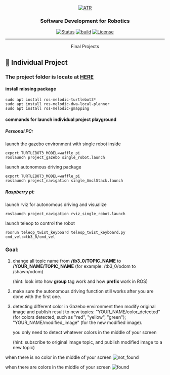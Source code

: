 <p align="center">
  <a href="" rel="noopener">
 <img src="https://raw.githubusercontent.com/ksu-cs-robotics/Software-Development-for-Robotics/master/resources/images/ATR-logo.gif" alt="ATR"></a>
</p>

<h3 align="center">Software Development for Robotics</h3>

<div align="center">

  [![Status](https://img.shields.io/badge/status-active-success.svg)]() 
  [![build](https://img.shields.io/badge/build-melodic-green)]()
  [![License](https://img.shields.io/badge/license-MIT-blue.svg)](/LICENSE)

</div>

---

<p align="center"> Final Projects
</p>

## 🏁 Individual Project
### The project folder is locate at [HERE](https://github.com/ksu-cs-robotics/Software-Development-for-Robotics/tree/master/src/project_ws)

#### install missing package
```
sudo apt install ros-melodic-turtlebot3*
sudo apt install ros-melodic-dwa-local-planner
sudo apt install ros-melodic-gmapping
```

#### commands for launch individual project playground

##### Personal PC:
launch the gazebo environment with single robot inside
```
export TURTLEBOT3_MODEL=waffle_pi
roslaunch project_gazebo single_robot.launch
```
launch autonomous driving package
```
export TURTLEBOT3_MODEL=waffle_pi
roslaunch project_navigation single_AmclStack.launch
```

##### Raspberry pi:
launch rviz for autonomous driving and visualize
```
roslaunch project_navigation rviz_single_robot.launch
```
launch teleop to control the robot
```
rosrun teleop_twist_keyboard teleop_twist_keyboard.py cmd_vel:=tb3_0/cmd_vel
```

### Goal:
1. change all topic name from **/tb3_0/TOPIC_NAME** to **/YOUR_NAME/TOPIC_NAME** (for example: /tb3_0/odom to /shawn/odom)

    (hint: look into how **group** tag work and how **prefix** work in ROS)

1. make sure the autonomous driving function still works after you are done with the first one.

1. detecting different color in Gazebo environment then modify original image and publish result to new topics: "YOUR_NAME/color_detected" (for colors detected, such as "red", "yellow", "green"); "YOUR_NAME/modified_image" (for the new modified image).

    you only need to detect whatever colors in the middle of your screen

    (hint: subscribe to original image topic, and publish modified image to a new topic)


when there is no color in the middle of your screen
<img src="https://raw.githubusercontent.com/ksu-cs-robotics/Software-Development-for-Robotics/master/resources/images/not_found.png" alt="not_found">

when there are colors in the middle of your screen
<img src="https://raw.githubusercontent.com/ksu-cs-robotics/Software-Development-for-Robotics/master/resources/images/found.png" alt="found">